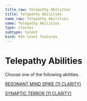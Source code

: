 ```yaml
---
title_raw: Telepathy Abilities
title: Telepathy Abilities
name_raw: Telepathy Abilities
name: Telepathy Abilities
type: classes
subtype: talent
kind: 9th-level features
---
```


# Telepathy Abilities

Choose one of the following abilities.

[RESONANT MIND SPIKE (11 CLARITY)](./Resonant%20Mind%20Spike.md)

[SYNAPTIC TERROR (11 CLARITY)](./Synaptic%20Terror.md)
